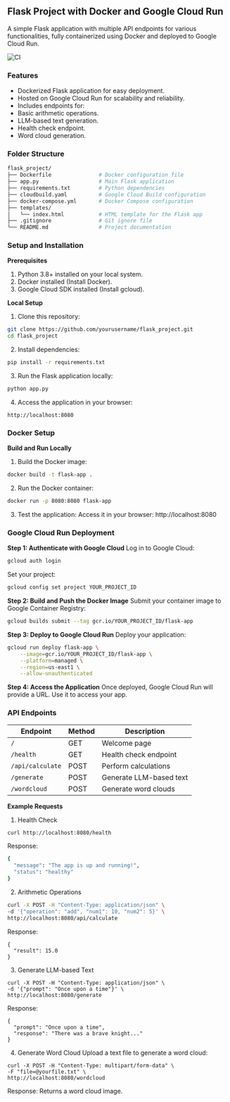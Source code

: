 ## Flask Project with Docker and Google Cloud Run ##

A simple Flask application with multiple API endpoints for various functionalities, fully containerized using Docker and deployed to Google Cloud Run.

![CI](https://github.com/therealzella/IDS706-python-github-template/actions/workflows/ci.yml/badge.svg)

### Features ###

- Dockerized Flask application for easy deployment.
- Hosted on Google Cloud Run for scalability and reliability.
- Includes endpoints for:
- Basic arithmetic operations.
- LLM-based text generation.
- Health check endpoint.
- Word cloud generation.

### Folder Structure
```bash
flask_project/
├── Dockerfile               # Docker configuration file
├── app.py                   # Main Flask application
├── requirements.txt         # Python dependencies
├── cloudbuild.yaml          # Google Cloud Build configuration
├── docker-compose.yml       # Docker Compose configuration
├── templates/
│   └── index.html           # HTML template for the Flask app
├── .gitignore               # Git ignore file
└── README.md                # Project documentation
```

### Setup and Installation
**Prerequisites**
1. Python 3.8+ installed on your local system.
2. Docker installed (Install Docker).
3. Google Cloud SDK installed (Install gcloud).

**Local Setup**
1. Clone this repository:
```bash
git clone https://github.com/yourusername/flask_project.git
cd flask_project
```
2. Install dependencies:
```bash
pip install -r requirements.txt
```
3. Run the Flask application locally:
```bash
python app.py
```
4. Access the application in your browser:
```arduino
http://localhost:8080
```
### Docker Setup
**Build and Run Locally**
1. Build the Docker image:
```bash
docker build -t flask-app .
```
2. Run the Docker container:
```bash
docker run -p 8080:8080 flask-app
```
3. Test the application: Access it in your browser: http://localhost:8080

### Google Cloud Run Deployment

**Step 1: Authenticate with Google Cloud**
Log in to Google Cloud:
```bash
gcloud auth login
```
Set your project:
```bash
gcloud config set project YOUR_PROJECT_ID
```
**Step 2: Build and Push the Docker Image**
Submit your container image to Google Container Registry:
```bash
gcloud builds submit --tag gcr.io/YOUR_PROJECT_ID/flask-app
```
**Step 3: Deploy to Google Cloud Run**
Deploy your application:
```bash
gcloud run deploy flask-app \
    --image=gcr.io/YOUR_PROJECT_ID/flask-app \
    --platform=managed \
    --region=us-east1 \
    --allow-unauthenticated
```
**Step 4: Access the Application**
Once deployed, Google Cloud Run will provide a URL. Use it to access your app.

### API Endpoints

| Endpoint          | Method | Description                |
|-------------------|--------|----------------------------|
| `/`               | GET    | Welcome page              |
| `/health`         | GET    | Health check endpoint     |
| `/api/calculate`  | POST   | Perform calculations      |
| `/generate`       | POST   | Generate LLM-based text   |
| `/wordcloud`      | POST   | Generate word clouds      |

**Example Requests**
1. Health Check
```bash
curl http://localhost:8080/health
```
Response:
```bash
{
  "message": "The app is up and running!",
  "status": "healthy"
}
```
2. Arithmetic Operations
```bash
curl -X POST -H "Content-Type: application/json" \
-d '{"operation": "add", "num1": 10, "num2": 5}' \
http://localhost:8080/api/calculate
```
Response:
```
{
  "result": 15.0
}
```
3. Generate LLM-based Text
```
curl -X POST -H "Content-Type: application/json" \
-d '{"prompt": "Once upon a time"}' \
http://localhost:8080/generate
```
Response:
```
{
  "prompt": "Once upon a time",
  "response": "There was a brave knight..."
}
```
4. Generate Word Cloud
Upload a text file to generate a word cloud:
```
curl -X POST -H "Content-Type: multipart/form-data" \
-F "file=@yourfile.txt" \
http://localhost:8080/wordcloud
```
Response: Returns a word cloud image.
